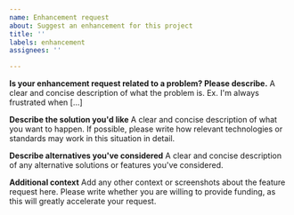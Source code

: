```yaml
---
name: Enhancement request
about: Suggest an enhancement for this project
title: ''
labels: enhancement
assignees: ''

---
```


**Is your enhancement request related to a problem? Please describe.**
A clear and concise description of what the problem is. Ex. I'm always frustrated when [...]

**Describe the solution you'd like**
A clear and concise description of what you want to happen. If possible, please write how relevant technologies or standards may work in this situation in detail.

**Describe alternatives you've considered**
A clear and concise description of any alternative solutions or features you've considered.

**Additional context**
Add any other context or screenshots about the feature request here. Please write whether you are willing to provide funding, as this will greatly accelerate your request.
